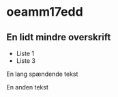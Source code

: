 # oeamm17edd

## En lidt mindre overskrift


+ Liste 1
+ Liste 3

En lang spændende tekst

En anden tekst

